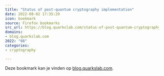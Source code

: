 ```yaml
---
title: "Status of post-quantum cryptography implementation"
date: 2022-08-02 17:35:29
icon: bookmark
source: Firefox bookmarks
src_url: https://blog.quarkslab.com/status-of-post-quantum-cryptography-implementation.html
domains:
- blog.quarkslab.com
2022: "08"
categories:
- cryptography

---
```

Deze bookmark kan je vinden op [blog.quarkslab.com](https://blog.quarkslab.com/status-of-post-quantum-cryptography-implementation.html).
